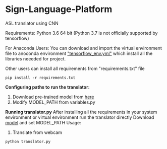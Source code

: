 
# Sign-Language-Platform
ASL translator using CNN


Requirements:
Python 3.6 64 bit (Python 3.7 is not officially supported by tensorflow)

For Anaconda Users:
 You can download and import the virtual environment file to anoconda environment ["tensorflow_env.yml"](https://github.com/sarangbishal/ASL-translator/blob/master/tensorflow_env.yml) which install all the libraries neeeded for project.
 
Other users can install all requirements from "requirements.txt" file
```
pip install -r requirements.txt
```
 
**Configuring paths to run the translator:**
1. Download pre-trained model from [here](https://drive.google.com/open?id=1s3h2tr_nE53-zIKFMTvvMP35Th3VWbsY)
2.  Modify MODEL_PATH from variables.py

**Running  translator.py**
After installing all the requirements in your system environment or virtual environment run the translator directly 
Download [model](https://drive.google.com/open?id=1tMwCNFbdmStjGNwdDnAG8y-vCm44SO2V) and set MODEL_PATH
Usage:
1. Translate from webcam
```
python translator.py 
```


